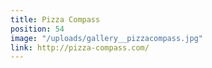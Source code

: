 ```yaml
---
title: Pizza Compass
position: 54
image: "/uploads/gallery__pizzacompass.jpg"
link: http://pizza-compass.com/
---
```


